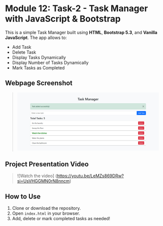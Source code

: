 # Module 12: Task-2 - Task Manager with JavaScript & Bootstrap

This is a simple Task Manager built using **HTML**, **Bootstrap 5.3**, and **Vanilla JavaScript**. The app allows to:
- Add Task
- Delete Task
- Display Tasks Dynamically
- Display Number of Tasks Dynamically
- Mark Tasks as Completed

## Webpage Screenshot
> ![Task Output](taskmanager.jpg)

## Project Presentation Video
> ![Watch the video]
> (https://youtu.be/LeMZs869DRw?si=UsVHGGMN0rN8nncm)

## How to Use
1. Clone or download the repository.
2. Open `index.html` in your browser.
3. Add, delete or mark completed tasks as needed!

